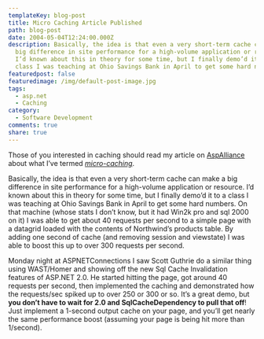 ```yaml
---
templateKey: blog-post
title: Micro Caching Article Published
path: blog-post
date: 2004-05-04T12:24:00.000Z
description: Basically, the idea is that even a very short-term cache can make a
  big difference in site performance for a high-volume application or resource.
  I’d known about this in theory for some time, but I finally demo’d it to a
  class I was teaching at Ohio Savings Bank in April to get some hard numbers.
featuredpost: false
featuredimage: /img/default-post-image.jpg
tags:
  - asp.net
  - Caching
category:
  - Software Development
comments: true
share: true
---
```

<!--StartFragment-->

Those of you interested in caching should read my article on [AspAlliance](http://aspalliance.com/) about what I’ve termed *[micro-caching](http://aspalliance.com/251)*.

Basically, the idea is that even a very short-term cache can make a big difference in site performance for a high-volume application or resource. I’d known about this in theory for some time, but I finally demo’d it to a class I was teaching at Ohio Savings Bank in April to get some hard numbers. On that machine (whose stats I don’t know, but it had Win2k pro and sql 2000 on it) I was able to get about 40 requests per second to a simple page with a datagrid loaded with the contents of Northwind’s products table. By adding one second of cache (and removing session and viewstate) I was able to boost this up to over 300 requests per second.

Monday night at ASPNETConnections I saw Scott Guthrie do a similar thing using WAST/Homer and showing off the new Sql Cache Invalidation features of ASP.NET 2.0. He started hitting the page, got around 40 requests per second, then implemented the caching and demonstrated how the requests/sec spiked up to over 250 or 300 or so. It’s a great demo, but **you don’t have to wait for 2.0 and SqlCacheDependency to pull that off**! Just implement a 1-second output cache on your page, and you’ll get nearly the same performance boost (assuming your page is being hit more than 1/second).

<!--EndFragment-->